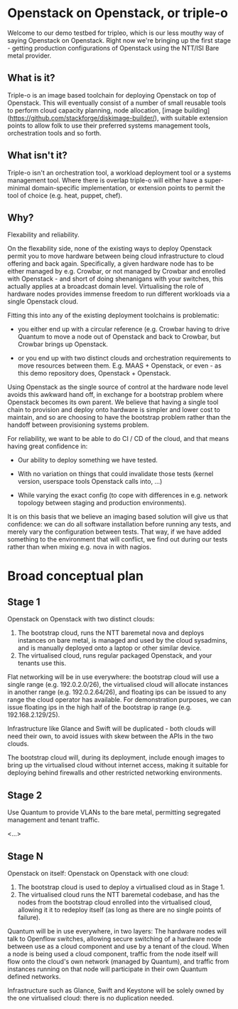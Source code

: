Openstack on Openstack, or triple-o
===================================

Welcome to our demo testbed for tripleo, which is our less mouthy way of saying
Openstack on Openstack. Right now we're bringing up the first stage - getting
production configurations of Openstack using the NTT/ISI Bare metal provider.

What is it?
-----------

Triple-o is an image based toolchain for deploying Openstack on top of
Openstack. This will eventually consist of a number of small reusable tools to
perform cloud capacity planning, node allocation, [image building]
(https://github.com/stackforge/diskimage-builder/), with suitable extension
points to allow folk to use their preferred systems management tools,
orchestration tools and so forth.

What isn't it?
--------------

Triple-o isn't an orchestration tool, a workload deployment tool or a systems
management tool. Where there is overlap triple-o will either have a
super-minimal domain-specific implementation, or extension points to permit the
tool of choice (e.g. heat, puppet, chef).

Why?
----

Flexability and reliability.

On the flexability side, none of the existing ways
to deploy Openstack permit you to move hardware between being cloud
infrastructure to cloud offering and back again.  Specifically, a given
hardware node has to be either managed by e.g. Crowbar, or not managed by
Crowbar and enrolled with Openstack - and short of doing shenanigans with your
switches, this actually applies at a broadcast domain level. Virtualising the
role of hardware nodes provides immense freedom to run different workloads via
a single Openstack cloud.

Fitting this into any of the existing deployment toolchains is problematic:

- you either end up with a circular reference (e.g. Crowbar having to drive
  Quantum to move a node out of Openstack and back to Crowbar, but Crowbar
  brings up Openstack.

- or you end up with two distinct clouds and orchestration requirements to
  move resources between them. E.g. MAAS + Openstack, or even - as this
  demo repository does, Openstack + Openstack.

Using Openstack as the single source of control at the hardware node level
avoids this awkward hand off, in exchange for a bootstrap problem where
Openstack becomes its own parent. We believe that having a single tool
chain to provision and deploy onto hardware is simpler and lower cost to
maintain, and so are choosing to have the bootstrap problem rather than
the handoff between provisioning systems problem.

For reliability, we want to be able to do CI / CD of the cloud, and that means
having great confidence in:

- Our ability to deploy something we have tested.

- With no variation on things that could invalidate those tests (kernel
  version, userspace tools Openstack calls into, ...)

- While varying the exact config (to cope with differences in e.g. network
  topology between staging and production environments).

It is on this basis that we believe an imaging based solution will give us
that confidence: we can do all software installation before running any
tests, and merely vary the configuration between tests. That way, if we have
added something to the environment that will conflict, we find out during our
tests rather than when mixing e.g. nova in with nagios.

Broad conceptual plan
=====================

Stage 1
-------

Openstack on Openstack with two distinct clouds:

1. The bootstrap cloud, runs the NTT baremetal nova and deploys instances on
   bare metal, is managed and used by the cloud sysadmins, and is manually
   deployed onto a laptop or other similar device.
1. The virtualised cloud, runs regular packaged Openstack, and your tenants
   use this.

Flat networking will be in use everywhere: the bootstrap cloud will use a single
range (e.g. 192.0.2.0/26), the virtualised cloud will allocate instances in
another range (e.g. 192.0.2.64/26), and floating ips can be issued to any range
the cloud operator has available. For demonstration purposes, we can issue
floating ips in the high half of the bootstrap ip range (e.g. 192.168.2.129/25).

Infrastructure like Glance and Swift will be duplicated - both clouds will need
their own, to avoid issues with skew between the APIs in the two clouds.

The bootstrap cloud will, during its deployment, include enough images to bring
up the virtualised cloud without internet access, making it suitable for
deploying behind firewalls and other restricted networking environments.

Stage 2
-------

Use Quantum to provide VLANs to the bare metal, permitting segregated
management and tenant traffic.

<...>

Stage N
-------

Openstack on itself: Openstack on Openstack with one cloud:

1. The bootstrap cloud is used to deploy a virtualised cloud as in Stage 1.
1. The virtualised cloud runs the NTT baremetal codebase, and has the nodes
   from the bootstrap cloud enrolled into the virtualised cloud, allowing it
   it to redeploy itself (as long as there are no single points of failure).

Quantum will be in use everywhere, in two layers: The hardware nodes will
talk to Openflow switches, allowing secure switching of a hardware node between
use as a cloud component and use by a tenant of the cloud. When a node is
being used a cloud component, traffic from the node itself will flow onto the
cloud's own network (managed by Quantum), and traffic from instances running
on that node will participate in their own Quantum defined networks.

Infrastructure such as Glance, Swift and Keystone will be solely owned by the
one virtualised cloud: there is no duplication needed.
